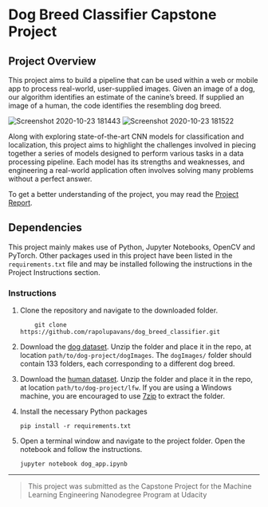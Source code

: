 # 
# Dog Breed Classifier Capstone Project

## Project Overview

This project aims to build a pipeline that can be used within a web or mobile app to process real-world, user-supplied images.  Given an image of a dog, our algorithm identifies an estimate of the canine’s breed.  If supplied an image of a human, the code identifies the resembling dog breed. 

![Screenshot 2020-10-23 181443](https://user-images.githubusercontent.com/58246016/97005224-c9655280-155b-11eb-9a50-8bac8dd288d1.png)
![Screenshot 2020-10-23 181522](https://user-images.githubusercontent.com/58246016/97005230-cb2f1600-155b-11eb-8b75-501be20edc2f.png)


Along with exploring state-of-the-art CNN models for classification and localization, this project aims to highlight the challenges involved in piecing together a series of models designed to perform various tasks in a data processing pipeline. Each model has its strengths and weaknesses, and engineering a real-world application often involves solving many problems without a perfect answer. 

To get a better understanding of the project, you may read the [Project Report](https://github.com/rapolupavans/dog_breed_classifier/blob/main/Capstone_Proposal.pdf).

## Dependencies

This project mainly makes use of Python, Jupyter Notebooks, OpenCV and PyTorch. Other packages used in this project have been listed in the `requirements.txt` file and may be installed following the instructions in the Project Instructions section.


### Instructions

1. Clone the repository and navigate to the downloaded folder.
	
	```	
		git clone https://github.com/rapolupavans/dog_breed_classifier.git
	```
   
2. Download the [dog dataset](https://s3-us-west-1.amazonaws.com/udacity-aind/dog-project/dogImages.zip).  Unzip the folder and place it in the repo, at location `path/to/dog-project/dogImages`.  The `dogImages/` folder should contain 133 folders, each corresponding to a different dog breed.

3. Download the [human dataset](http://vis-www.cs.umass.edu/lfw/lfw.tgz).  Unzip the folder and place it in the repo, at location `path/to/dog-project/lfw`.  If you are using a Windows machine, you are encouraged to use [7zip](http://www.7-zip.org/) to extract the folder. 

4. Install the necessary Python packages

   ```
   pip install -r requirements.txt
   ```

5. Open a terminal window and navigate to the project folder. Open the notebook and follow the instructions.

  	```
  	jupyter notebook dog_app.ipynb
  	```

---

> This project was submitted as the Capstone Project for the Machine Learning Engineering Nanodegree Program at Udacity
